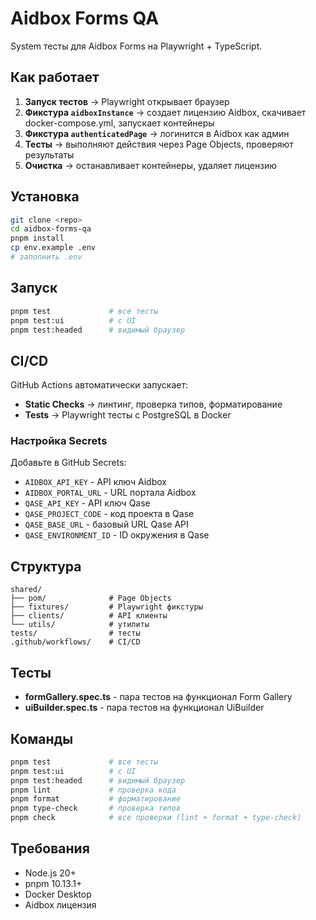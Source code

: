 # Aidbox Forms QA

System тесты для Aidbox Forms на Playwright + TypeScript.

## Как работает

1. **Запуск тестов** → Playwright открывает браузер
2. **Фикстура `aidboxInstance`** → создает лицензию Aidbox, скачивает docker-compose.yml, запускает контейнеры
3. **Фикстура `authenticatedPage`** → логинится в Aidbox как админ
4. **Тесты** → выполняют действия через Page Objects, проверяют результаты
5. **Очистка** → останавливает контейнеры, удаляет лицензию

## Установка

```bash
git clone <repo>
cd aidbox-forms-qa
pnpm install
cp env.example .env
# заполнить .env
```

## Запуск

```bash
pnpm test             # все тесты
pnpm test:ui          # с UI
pnpm test:headed      # видимый браузер
```

## CI/CD

GitHub Actions автоматически запускает:

- **Static Checks** → линтинг, проверка типов, форматирование
- **Tests** → Playwright тесты с PostgreSQL в Docker

### Настройка Secrets

Добавьте в GitHub Secrets:

- `AIDBOX_API_KEY` - API ключ Aidbox
- `AIDBOX_PORTAL_URL` - URL портала Aidbox
- `QASE_API_KEY` - API ключ Qase
- `QASE_PROJECT_CODE` - код проекта в Qase
- `QASE_BASE_URL` - базовый URL Qase API
- `QASE_ENVIRONMENT_ID` - ID окружения в Qase

## Структура

```
shared/
├── pom/              # Page Objects
├── fixtures/         # Playwright фикстуры
├── clients/          # API клиенты
└── utils/            # утилиты
tests/                # тесты
.github/workflows/    # CI/CD
```

## Тесты

- **formGallery.spec.ts** - пара тестов на функционал Form Gallery
- **uiBuilder.spec.ts** - пара тестов на функционал UiBuilder

## Команды

```bash
pnpm test             # все тесты
pnpm test:ui          # с UI
pnpm test:headed      # видимый браузер
pnpm lint             # проверка кода
pnpm format           # форматирование
pnpm type-check       # проверка типов
pnpm check            # все проверки (lint + format + type-check)
```

## Требования

- Node.js 20+
- pnpm 10.13.1+
- Docker Desktop
- Aidbox лицензия
